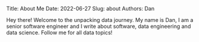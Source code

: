 Title: About Me
Date: 2022-06-27
Slug: about
Authors: Dan

Hey there! Welcome to the unpacking data journey. My name is Dan, I am a senior software engineer and I write about
software, data engineering and data science. Follow me for all data topics!
